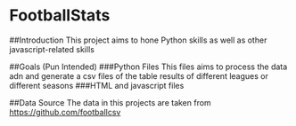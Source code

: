 # FootballStats

##Introduction
This project aims to hone Python skills as well as other javascript-related skills

##Goals (Pun Intended) 
###Python Files
This files aims to process the data adn and generate a csv files of the table results of different leagues or different seasons
###HTML and javascript files

##Data Source
The data in this projects are taken from https://github.com/footballcsv

